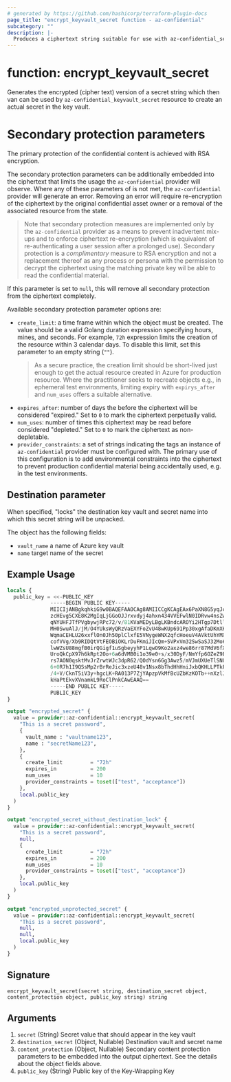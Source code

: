 ```yaml
---
# generated by https://github.com/hashicorp/terraform-plugin-docs
page_title: "encrypt_keyvault_secret function - az-confidential"
subcategory: ""
description: |-
  Produces a ciphertext string suitable for use with az-confidential_secret resource
---
```


# function: encrypt_keyvault_secret

Generates the encrypted (cipher text) version of a secret string which then van can be used by `az-confidential_keyvault_secret` resource to create an actual secret in the key vault.
# Secondary protection parameters
The primary protection of the confidential content is achieved with RSA encryption.

The secondary protection parameters can be additionally embedded into the
ciphertext that limits the usage the `az-confidential` provider
will observe.
Where any of these  parameters of is not met, the `az-confidential` provider
will generate an error. Removing an error will require re-encryption of the ciphertext
by the original confidential asset owner or a removal of the associated resource from the state.

> Note that secondary protection measures are implemented only by the `az-confidential` provider
> as a means to prevent inadvertent mix-ups and to enforce ciphertext re-encryption (which is
> equivalent of re-authenticating a user session after a prolonged use). Secondary protection is a
> _complimentary_ measure to RSA encryption and not a replacement thereof as any process or persona
> with the permission to decrypt the ciphertext using the matching private key wil be able
> to read the confidential material.

If this parameter is set to `null`, this will remove all secondary protection from the
ciphertext completely.

Available secondary protection parameter options are:
- `create_limit`: a time frame within which the object must be created. The value should
  be a valid Golang duration expression specifying hours, mines, and seconds. For example,
  `72h` expression limits the creation of the resource within 3 calendar days. To disable this
  limit, set this parameter to an empty string (`""`).
  > As a secure practice, the creation limit should be short-lived just enough to get the
  > actual resource created in Azure for production resource. Where the practitioner seeks
  > to recreate objects e.g., in ephemeral test environments, limiting expiry with `expirys_after`
  > and `num_uses` offers a suitable alternative.
- `expires_after`: number of days the before the ciphertext will be considered "expired." Set to
  `0` to mark the ciphertext perpetually valid.
- `num_uses`: number of times this ciphertext may be read before considered "depleted." Set to
  `0` to mark the ciphertext as non-depletable.
- `provider_constraints`: a set of strings indicating the tags an instance of `az-confidential`
  provider must be configured with. The primary use of this configuration is to add environmental
  constraints into the ciphertext to prevent production confidential material being accidentally used, 
  e.g. in the test environments.
## Destination parameter
When specified, "locks" the destination key vault and secret name into which this 
secret string will be unpacked. 

The object has the following fields:
  - `vault_name`  a name of Azure key vault
  - `name` target name of the secret

## Example Usage

```terraform
locals {
  public_key = <<-PUBLIC_KEY
              -----BEGIN PUBLIC KEY-----
              MIICIjANBgkqhkiG9w0BAQEFAAOCAg8AMIICCgKCAgEAx6PaXN8G5yqJc06mB+Ht
              zcHEvg5CXE8K2MgIqLjGGoOJJrxvdyj4ahxn434VVEFwlN0IDRvw4nsZwNOmXtQH
              qNYUHFJTfPVgbywjRPc72/v/81KVaMEDyLBgLKBndcAROYi2HTgp7DtllZGLCOFD
              MH0SwuAlJ/jM/O4YUksWyQRzVaEXYFoZvU48wKUp691Pp30xgAfaDKmXKXk/gJP+
              WqmaCEHLU26xxflOn0Jh50plClxfE5VNygeWNX2qfcHoeuV4AVktUhYMXXbaZar7
              cofVVg/Xb9RIDQtVtFEOBiOKLrDuFKmiJIcQm+SVPxVm32SwSaSJ32Mo68xc0VRZ
              lwWZsU88mgfB0irQGigf1uSgbeyyhP1LqwO9Ko2axz4we86rr87MdV6fXwyLzofD
              UroQkCpX97h6kRpt2Oo+6a6dVMB0i1o39e0+s/x30DyF/NmYfp6OZeZ9ESexNK+I
              rs7AON0qsktMvJrZrwtWJc3dpR62/QOdYsn6Gg3Awz5/mVJmUXUeTlSNUwLXvRcg
              6+0R7h1I9QSsMp2rBrReJic3xzeU48v1Nsx8bThdHhHniJxbQKHLLPTkFPvU1GVQ
              /4+V/CknT5iV3y+hgcLK+RA013P7ZjYApzpVkMfBcUZbKzKOTb++nXzlJrWwCc2b
              kHaPtEkvXVnamkL9RoClPnkCAwEAAQ==
              -----END PUBLIC KEY-----
              PUBLIC_KEY
}

output "encrypted_secret" {
  value = provider::az-confidential::encrypt_keyvault_secret(
    "This is a secret password",
    {
      vault_name : "vaultname123",
      name : "secretName123",
    },
    {
      create_limit         = "72h"
      expires_in           = 200
      num_uses             = 10
      provider_constraints = toset(["test", "acceptance"])
    },
    local.public_key
  )
}

output "encrypted_secret_without_destination_lock" {
  value = provider::az-confidential::encrypt_keyvault_secret(
    "This is a secret password",
    null,
    {
      create_limit         = "72h"
      expires_in           = 200
      num_uses             = 10
      provider_constraints = toset(["test", "acceptance"])
    },
    local.public_key
  )
}

output "encrypted_unprotected_secret" {
  value = provider::az-confidential::encrypt_keyvault_secret(
    "This is a secret password",
    null,
    null,
    local.public_key
  )
}
```

## Signature

<!-- signature generated by tfplugindocs -->
```text
encrypt_keyvault_secret(secret string, destination_secret object, content_protection object, public_key string) string
```

## Arguments

<!-- arguments generated by tfplugindocs -->
1. `secret` (String) Secret value that should appear in the key vault
1. `destination_secret` (Object, Nullable) Destination vault and secret name
1. `content_protection` (Object, Nullable) Secondary content protection parameters to be embedded into the output ciphertext. See the details about the object fields above.
1. `public_key` (String) Public key of the Key-Wrapping Key

